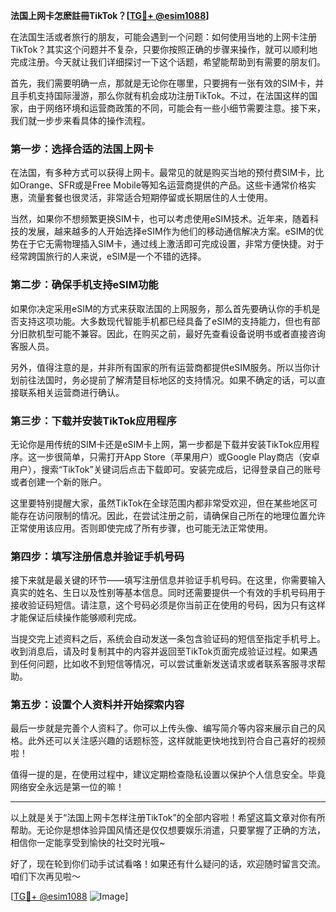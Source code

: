 **法国上网卡怎麽註冊TikTok？[[TG💪+ @esim1088](https://t.me/s/esim1088)]**

在法国生活或者旅行的朋友，可能会遇到一个问题：如何使用当地的上网卡注册TikTok？其实这个问题并不复杂，只要你按照正确的步骤来操作，就可以顺利地完成注册。今天就让我们详细探讨一下这个话题，希望能帮助到有需要的朋友们。

首先，我们需要明确一点，那就是无论你在哪里，只要拥有一张有效的SIM卡，并且手机支持国际漫游，那么你就有机会成功注册TikTok。不过，在法国这样的国家，由于网络环境和运营商政策的不同，可能会有一些小细节需要注意。接下来，我们就一步步来看具体的操作流程。

### 第一步：选择合适的法国上网卡

在法国，有多种方式可以获得上网卡。最常见的就是购买当地的预付费SIM卡，比如Orange、SFR或是Free Mobile等知名运营商提供的产品。这些卡通常价格实惠，流量套餐也很灵活，非常适合短期停留或长期居住的人士使用。

当然，如果你不想频繁更换SIM卡，也可以考虑使用eSIM技术。近年来，随着科技的发展，越来越多的人开始选择eSIM作为他们的移动通信解决方案。eSIM的优势在于它无需物理插入SIM卡，通过线上激活即可完成设置，非常方便快捷。对于经常跨国旅行的人来说，eSIM是一个不错的选择。

### 第二步：确保手机支持eSIM功能

如果你决定采用eSIM的方式来获取法国的上网服务，那么首先要确认你的手机是否支持这项功能。大多数现代智能手机都已经具备了eSIM的支持能力，但也有部分旧款机型可能不兼容。因此，在购买之前，最好先查看设备说明书或者直接咨询客服人员。

另外，值得注意的是，并非所有国家的所有运营商都提供eSIM服务。所以当你计划前往法国时，务必提前了解清楚目标地区的支持情况。如果不确定的话，可以直接联系相关运营商进行确认。

### 第三步：下载并安装TikTok应用程序

无论你是用传统的SIM卡还是eSIM卡上网，第一步都是下载并安装TikTok应用程序。这一步很简单，只需打开App Store（苹果用户）或Google Play商店（安卓用户），搜索“TikTok”关键词后点击下载即可。安装完成后，记得登录自己的账号或者创建一个新的账户。

这里要特别提醒大家，虽然TikTok在全球范围内都非常受欢迎，但在某些地区可能存在访问限制的情况。因此，在尝试注册之前，请确保自己所在的地理位置允许正常使用该应用。否则即使完成了所有步骤，也可能无法正常使用。

### 第四步：填写注册信息并验证手机号码

接下来就是最关键的环节——填写注册信息并验证手机号码。在这里，你需要输入真实的姓名、生日以及性别等基本信息。同时还需要提供一个有效的手机号码用于接收验证码短信。请注意，这个号码必须是你当前正在使用的号码，因为只有这样才能保证后续操作能够顺利完成。

当提交完上述资料之后，系统会自动发送一条包含验证码的短信至指定手机号上。收到消息后，请及时复制其中的内容并返回至TikTok页面完成验证过程。如果遇到任何问题，比如收不到短信等情况，可以尝试重新发送请求或者联系客服寻求帮助。

### 第五步：设置个人资料并开始探索内容

最后一步就是完善个人资料了。你可以上传头像、编写简介等内容来展示自己的风格。此外还可以关注感兴趣的话题标签，这样就能更快地找到符合自己喜好的视频啦！

值得一提的是，在使用过程中，建议定期检查隐私设置以保护个人信息安全。毕竟网络安全永远是第一位的嘛！

---

以上就是关于“法国上网卡怎样注册TikTok”的全部内容啦！希望这篇文章对你有所帮助。无论你是想体验异国风情还是仅仅想要娱乐消遣，只要掌握了正确的方法，相信你一定能享受到愉快的社交时光哦~

好了，现在轮到你们动手试试看咯！如果还有什么疑问的话，欢迎随时留言交流。咱们下次再见啦～ 

[[TG💪+ @esim1088](https://t.me/s/esim1088) ![Image](https://i.postimg.cc/4NQfJmqS/Snipaste-2025-05-13-00-14-12.png)]
